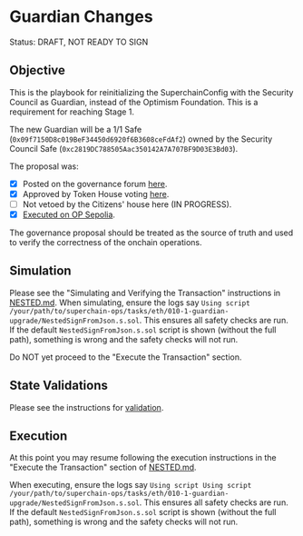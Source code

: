 # Guardian Changes

Status: DRAFT, NOT READY TO SIGN

## Objective

This is the playbook for reinitializing the SuperchainConfig with the Security Council as Guardian, instead of the Optimism Foundation.
This is a requirement for reaching Stage 1.

The new Guardian will be a 1/1 Safe (`0x09f7150D8c019BeF34450d6920f6B3608ceFdAf2`) owned by the Security Council Safe (`0xc2819DC788505Aac350142A7A707BF9D03E3Bd03`).

The proposal was:

- [X] Posted on the governance forum [here](https://gov.optimism.io/t/upgrade-proposal-guardian-security-council-threshold-and-l2-proxyadmin-ownership-changes-for-stage-1-decentralization/8157).
- [X] Approved by Token House voting [here](https://vote.optimism.io/proposals/89250535338859095270968116984279971013811713632639468811376241520756760598962).
- [ ] Not vetoed by the Citizens' house here (IN PROGRESS).
- [X] [Executed on OP Sepolia](https://github.com/ethereum-optimism/superchain-ops/tree/main/tasks/sep/006-1-guardian-upgrade).

The governance proposal should be treated as the source of truth and used to verify the correctness
of the onchain operations.

## Simulation

Please see the "Simulating and Verifying the Transaction" instructions in [NESTED.md](../../../NESTED.md).
When simulating, ensure the logs say `Using script /your/path/to/superchain-ops/tasks/eth/010-1-guardian-upgrade/NestedSignFromJson.s.sol`.
This ensures all safety checks are run. If the default `NestedSignFromJson.s.sol` script is shown
(without the full path), something is wrong and the safety checks will not run.

Do NOT yet proceed to the "Execute the Transaction" section.

## State Validations

Please see the instructions for [validation](./VALIDATION.md).

## Execution

At this point you may resume following the execution instructions in the "Execute the Transaction" section of [NESTED.md](../../../NESTED.md).

When executing, ensure the logs say `Using script Using script /your/path/to/superchain-ops/tasks/eth/010-1-guardian-upgrade/NestedSignFromJson.s.sol`. This ensures all safety checks are run. If the default `NestedSignFromJson.s.sol` script is shown (without the full path), something is wrong and the safety checks will not run.
